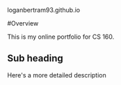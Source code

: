 loganbertram93.github.io

#Overview

This is my online portfolio for CS 160.

## Sub heading

Here's a more detailed description